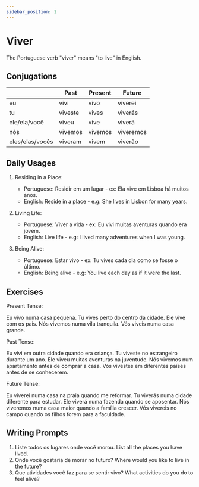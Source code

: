 ```yaml
---
sidebar_position: 2
---
```


# Viver

The Portuguese verb "viver" means "to live" in English.

## Conjugations

|                 | Past    | Present | Future    |
| --------------- | ------- | ------- | --------- |
| eu              | vivi    | vivo    | viverei   |
| tu              | viveste | vives   | viverás   |
| ele/ela/você    | viveu   | vive    | viverá    |
| nós             | vivemos | vivemos | viveremos |
| eles/elas/vocês | viveram | vivem   | viverão   |

## Daily Usages

1. Residing in a Place:

   - Portuguese: Residir em um lugar - ex: Ela vive em Lisboa há muitos anos.
   - English: Reside in a place - e.g: She lives in Lisbon for many years.

2. Living Life:

   - Portuguese: Viver a vida - ex: Eu vivi muitas aventuras quando era jovem.
   - English: Live life - e.g: I lived many adventures when I was young.

3. Being Alive:

   - Portuguese: Estar vivo - ex: Tu vives cada dia como se fosse o último.
   - English: Being alive - e.g: You live each day as if it were the last.

## Exercises

Present Tense:

Eu vivo numa casa pequena.
Tu vives perto do centro da cidade.
Ele vive com os pais.
Nós vivemos numa vila tranquila.
Vós viveis numa casa grande.

Past Tense:

Eu vivi em outra cidade quando era criança.
Tu viveste no estrangeiro durante um ano.
Ele viveu muitas aventuras na juventude.
Nós vivemos num apartamento antes de comprar a casa.
Vós vivestes em diferentes países antes de se conhecerem.

Future Tense:

Eu viverei numa casa na praia quando me reformar.
Tu viverás numa cidade diferente para estudar.
Ele viverá numa fazenda quando se aposentar.
Nós viveremos numa casa maior quando a família crescer.
Vós vivereis no campo quando os filhos forem para a faculdade.

## Writing Prompts

1. Liste todos os lugares onde você morou. List all the places you have lived.
2. Onde você gostaria de morar no futuro? Where would you like to live in the future?
3. Que atividades você faz para se sentir vivo? What activities do you do to feel alive?
